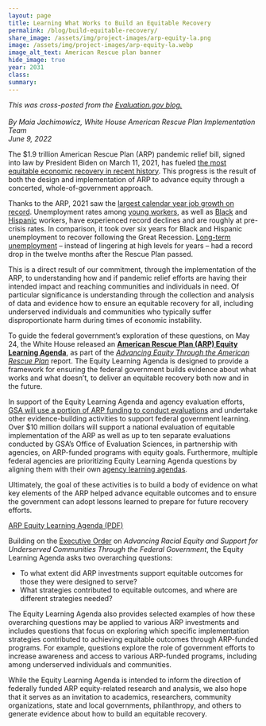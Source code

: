 ```yaml
---
layout: page	
title: Learning What Works to Build an Equitable Recovery
permalink: /blog/build-equitable-recovery/	
share_image: /assets/img/project-images/arp-equity-la.png
image: /assets/img/project-images/arp-equity-la.webp
image_alt_text: American Rescue plan banner
hide_image: true
year: 2031
class:	
summary: 	
---
```

<i>
This was cross-posted from the <a href="https://www.evaluation.gov/build-equitable-recovery/" target="_blank">Evaluation.gov blog.</a><br><br>
By Maia Jachimowicz, White House American Rescue Plan Implementation Team
<br>
June 9, 2022
</i><br>

The $1.9 trillion American Rescue Plan (ARP) pandemic relief bill, signed into law by President Biden on March 11, 2021, has fueled <a href="https://www.whitehouse.gov/briefing-room/statements-releases/2022/05/24/fact-sheet-biden-harris-report-advancing-equity-through-the-american-rescue-plan/" target="_blank">the most equitable economic recovery in recent history</a>. This progress is the result of both the design and implementation of ARP to advance equity through a concerted, whole-of-government approach.

Thanks to the ARP, 2021 saw the <a href="https://fred.stlouisfed.org/series/PAYEMS" target="_blank">largest calendar year job growth on record</a>. Unemployment rates among <a href="https://fred.stlouisfed.org/series/LNS14024887" target="_blank">young workers</a>, as well as <a href="https://fred.stlouisfed.org/series/LNS14000006" target="_blank">Black</a> and <a href="https://fred.stlouisfed.org/series/LNS14000009" target="_blank">Hispanic</a> workers, have experienced record declines and are roughly at pre-crisis rates. In comparison, it took over six years for Black and Hispanic unemployment to recover following the Great Recession. <a href="https://fred.stlouisfed.org/series/UEMP27OV" target="_blank">Long-term unemployment</a> – instead of lingering at high levels for years – had a record drop in the twelve months after the Rescue Plan passed.

This is a direct result of our commitment, through the implementation of the ARP, to understanding how and if pandemic relief efforts are having their intended impact and reaching communities and individuals in need. Of particular significance is understanding through the collection and analysis of data and evidence how to ensure an equitable recovery for all, including underserved individuals and communities who typically suffer disproportionate harm during times of economic instability.

To guide the federal government’s exploration of these questions, on May 24, the White House released an <a href="https://www.whitehouse.gov/wp-content/uploads/2022/05/American-Rescue-Plan-Equity-Learning-Agenda.pdf" target="_blank"><b>American Rescue Plan (ARP) Equity Learning Agenda</b></a>, as part of the <a href="https://www.whitehouse.gov/wp-content/uploads/2022/05/ADVANCING-EQUITY-THROUGH-THE-AMERICAN-RESCUE-PLAN.pdf" target="_blank"><i>Advancing Equity Through the American Rescue Plan</i></a> report. The Equity Learning Agenda is designed to provide a framework for ensuring the federal government builds evidence about what works and what doesn’t, to deliver an equitable recovery both now and in the future.

In support of the Equity Learning Agenda and agency evaluation efforts, <a href="https://www.gsa.gov/blog/2021/12/15/gsa-to-build-evidence-to-advance-equitable-outcomes-through-the-american-rescue-plan" target="_blank">GSA will use a portion of ARP funding to conduct evaluations</a> and undertake other evidence-building activities to support federal government learning. Over $10 million dollars will support a national evaluation of equitable implementation of the ARP as well as up to ten separate evaluations conducted by GSA’s Office of Evaluation Sciences, in partnership with agencies, on ARP-funded programs with equity goals. Furthermore, multiple federal agencies are prioritizing Equity Learning Agenda questions by aligning them with their own <a href="https://www.evaluation.gov/evidence-plans/learning-agenda/" target="_blank">agency learning agendas</a>.

Ultimately, the goal of these activities is to build a body of evidence on what key elements of the ARP helped advance equitable outcomes and to ensure the government can adopt lessons learned to prepare for future recovery efforts.

<a class="usa-button usa-button--big" href="https://www.whitehouse.gov/wp-content/uploads/2022/05/American-Rescue-Plan-Equity-Learning-Agenda.pdf" target="_blank">ARP Equity Learning Agenda (PDF)</a>

Building on the <a href="https://www.whitehouse.gov/briefing-room/presidential-actions/2021/01/20/executive-order-advancing-racial-equity-and-support-for-underserved-communities-through-the-federal-government/" target="_blank">Executive Order</a> on <i>Advancing Racial Equity and Support for Underserved Communities Through the Federal Government</i>, the Equity Learning Agenda asks two overarching questions:
- To what extent did ARP investments support equitable outcomes for those they were designed to serve?
- What strategies contributed to equitable outcomes, and where are different strategies needed?

The Equity Learning Agenda also provides selected examples of how these overarching questions may be applied to various ARP investments and includes questions that focus on exploring which specific implementation strategies contributed to achieving equitable outcomes through ARP-funded programs. For example, questions explore the role of government efforts to increase awareness and access to various ARP-funded programs, including among underserved individuals and communities.

While the Equity Learning Agenda is intended to inform the direction of federally funded ARP equity-related research and analysis, we also hope that it serves as an invitation to academics, researchers, community organizations, state and local governments, philanthropy, and others to generate evidence about how to build an equitable recovery.
